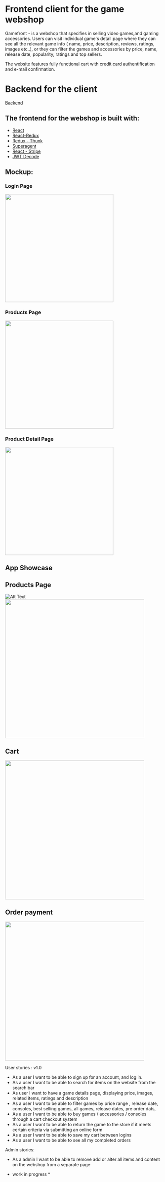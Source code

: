
# Frontend client for the game webshop

Gamefront -  is a webshop that specifies in selling video games,and gaming accessories. Users can visit individual game's detail page where they can see all the relevant game info ( name, price, description, reviews, ratings, images etc..), or they can filter the games and accessories by price, name, release date, popularity, ratings and top sellers. 

The website features fully functional cart with credit card authentification and e-mail confirmation.

# Backend for the client
 [Backend](https://github.com/seaofbytes/gamefront_server)


## The frontend for the webshop is built with: 
- [React](https://reactjs.org/)
- [React-Redux](https://react-redux.js.org/)
- [Redux - Thunk](https://github.com/reduxjs/redux-thunk)
- [Superagent](https://www.npmjs.com/package/superagent)
- [React - Stripe](https://stripe.com/docs/stripe-js/react)   
- [JWT Decode](https://github.com/auth0/jwt-decode) 

## Mockup:

### Login Page
<img src="https://imgshare.io/images/2020/04/03/loginMockup.png" width="350px"/>



### Products Page
<img src="https://imgshare.io/images/2020/04/03/productsPageMockup.png" width="350px"/>



### Product Detail Page
<img src="https://imgshare.io/images/2020/04/03/detailMockup.png" width="350px"/>



## App Showcase

## Products Page
![Alt Text](https://gph.is/g/ZPmKb5p)
<img src="" width="450px"/>

## Cart
<img src="https://media.giphy.com/media/YOdVUMwxhTEqM05URE/giphy.gif" width="450px"/>

## Order payment
<img src="https://gph.is/g/4zqjPYv" width="450px"/>






User stories :
v1.0

- As a user I want to be able to sign up for an account, and log in.
- As a user I want to be able to search for items on the website from the search bar
- As user I want to have a game details page, displaying price, images, related items, ratings and description
- As a user I want to be able to filter games by price range , release date, consoles, best selling games, all games, release dates, pre order dats,
- As a user I want to be able to buy games / accessories / consoles through a cart checkout system
- As a user I want to be able to return the game to the store if it meets certain criteria via submitting an online form
- As a user I want to be able to save my cart between logins
- As a user I want to be able to see all my completed orders

Admin stories:
- As a admin I want to be able to remove add or alter all items and content on the webshop from a separate page


* work in progress *
